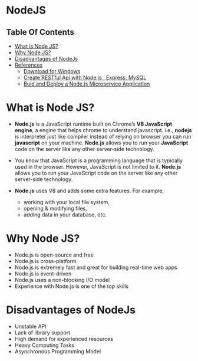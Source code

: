 # NodeJS

## Table Of Contents
- [What is Node JS?](#What-is-Node-JS?)
- [Why Node JS?](#Why-Node-JS?)
- [Disadvantages of NodeJs](#Disadvantages-of-NodeJs)
- [References]()
    - [Download for Windows](https://nodejs.org/en/)
    - [Create RESTful Api with Node.js , Express, MySQL](https://morioh.com/p/ef557595683a?f=5c21fb01c16e2556b555ab32)
    - [Buid and Deploy a Node.js Microservice Application](https://dormoshe.io/trending-news/build-and-deploy-a-nodejs-microservices-application-2966-57622?utm_source=twitter&utm_campaign=twitter)

# What is Node JS?
* __Node.js__ is a JavaScript runtime built on Chrome’s __V8 JavaScript engine__, a engine that helps chrome to understand javascript. i.e., __nodejs__ is interpreter just like compiler instead of relying on browser you can run __javascript__ on your machine. __Node.js__ allows you to run your __JavaScript__ code on the server like any other server-side technology. 

* You know that JavaScript is a programming language that is typically used in the browser. However, JavaScript is not limited to it. __Node.js__ allows you to run your JavaScript code on the server like any other server-side technology.

* __Node.js__ uses V8 and adds some extra features. For example, 
    - working with your local file system, 
    - opening & modifying files, 
    - adding data in your database, etc.

# Why Node JS?
* Node.js is open-source and free
* Node.js is cross-platform
* Node.js is extremely fast and great for building real-time web apps
* Node.js is event-driven
* Node.js uses a non-blocking I/O model
* Experience with Node.js is one of the top skills

# Disadvantages of NodeJs
* Unstable API
* Lack of library support
* High demand for experienced resources
* Heavy Computing Tasks
* Asynchronous Programming Model